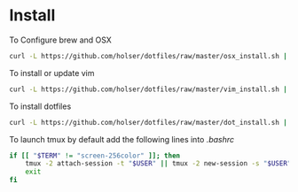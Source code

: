 # Install

To Configure brew and OSX

```bash
curl -L https://github.com/holser/dotfiles/raw/master/osx_install.sh | /bin/bash
```

To install or update vim

```bash
curl -L https://github.com/holser/dotfiles/raw/master/vim_install.sh | /bin/bash
```

To install dotfiles

```bash
curl -L https://github.com/holser/dotfiles/raw/master/dot_install.sh | /bin/bash
```

To launch tmux by default add the following lines into *.bashrc*

```bash
if [[ "$TERM" != "screen-256color" ]]; then
    tmux -2 attach-session -t "$USER" || tmux -2 new-session -s "$USER" 
    exit
fi
```

